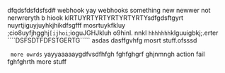 dfqdsfdsfdsfsd# webhook
yay webhooks
something new
newwer not 
nerwreryth b
hiook klRTUYRTYRTYRTYRTYRTYsdfgdsftgyrt nuyrtjiguyjuyhkjhikdfsgfff
mosrtuykfkluy ;cio8uyfjhgghj```[ijhoi```;ioguJGHJkluh o9hinl. nnkl
```hhhhhhh```klguuigbkj;.erter
````DSFSDTFDFSTGERTG````` asdas
dasffgvhfg
mosrt stuff.ofsssd

`` more owrds`` yayyaaaaaygdfvsdfhfgh
fghfghgrf
ghjnmngh
action fail fghfghrth
more stuff
